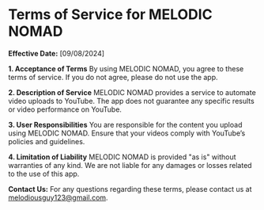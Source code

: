 # Terms of Service for MELODIC NOMAD

**Effective Date:** [09/08/2024]

**1. Acceptance of Terms**
By using MELODIC NOMAD, you agree to these terms of service. If you do not agree, please do not use the app.

**2. Description of Service**
MELODIC NOMAD provides a service to automate video uploads to YouTube. The app does not guarantee any specific results or video performance on YouTube.

**3. User Responsibilities**
You are responsible for the content you upload using MELODIC NOMAD. Ensure that your videos comply with YouTube’s policies and guidelines.

**4. Limitation of Liability**
MELODIC NOMAD is provided "as is" without warranties of any kind. We are not liable for any damages or losses related to the use of this app.

**Contact Us:**
For any questions regarding these terms, please contact us at melodiousguy123@gmail.com.

